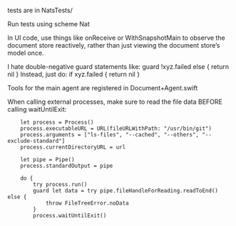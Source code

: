 tests are in NatsTests/

Run tests using scheme Nat

In UI code, use things like onReceive or WithSnapshotMain to observe the document store reactively, rather than just viewing the document store’s model once.

I hate double-negative guard statements like:
guard !xyz.failed else { return nil }
Instead, just do:
if xyz.failed { return nil }

Tools for the main agent are registered in Document+Agent.swift

When calling external processes, make sure to read the file data BEFORE calling waitUntilExit:

        let process = Process()
        process.executableURL = URL(fileURLWithPath: "/usr/bin/git")
        process.arguments = ["ls-files", "--cached", "--others", "--exclude-standard"]
        process.currentDirectoryURL = url
        
        let pipe = Pipe()
        process.standardOutput = pipe

        do {
            try process.run()
            guard let data = try pipe.fileHandleForReading.readToEnd() else {
                throw FileTreeError.noData
            }
            process.waitUntilExit()
